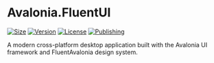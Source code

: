 # Avalonia.FluentUI
[![Size](https://img.shields.io/github/repo-size/Qianyiaz/Avalonia.FluentUI.svg)](https://github.com/Qianyiaz/Avalonia.FluentUI/archive/refs/heads/main.zip) [![Version](https://img.shields.io/badge/dynamic/xml?label=Version&url=https%3A%2F%2Fgithub.com%2FQianyiaz%2FAvalonia.FluentUI%2Fraw%2Frefs%2Fheads%2Fmain%2FAvalonia.FluentUI%2FAvalonia.FluentUI.csproj&query=%2F%2FProject%2FPropertyGroup%5B1%5D%2FVersion)](https://github.com/Qianyiaz/Avalonia.FluentUI/tree/main/Avalonia.FluentUI) [![License](https://img.shields.io/github/license/avaloniaui/avalonia.svg)](https://github.com/Qianyiaz/Avalonia.FluentUI/blob/main/license.md) [![Publishing](https://github.com/Qianyiaz/Avalonia.FluentUI/actions/workflows/Publish.yml/badge.svg)](https://github.com/Qianyiaz/Avalonia.FluentUI/actions/workflows/Publish.yml)

A modern cross-platform desktop application built with the Avalonia UI framework and FluentAvalonia design system.
